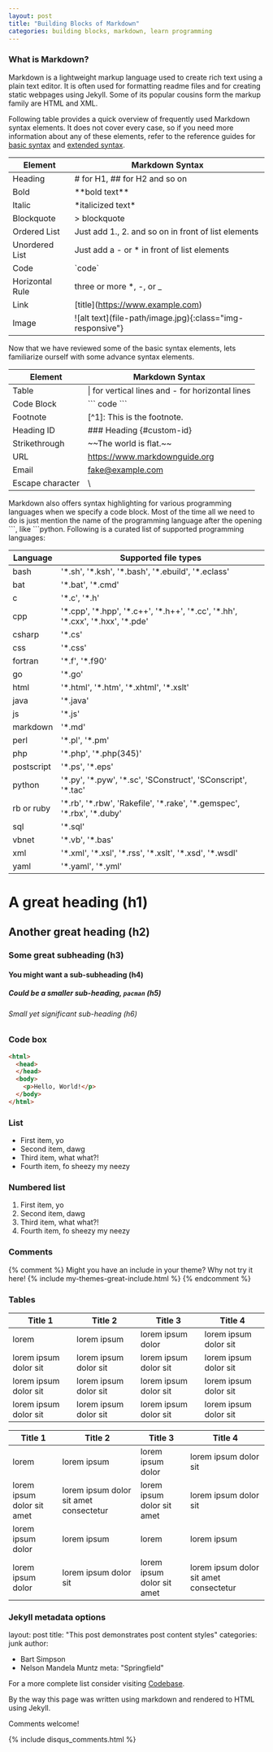 ```yaml
---
layout: post
title: "Building Blocks of Markdown"
categories: building blocks, markdown, learn programming
---
```

### What is Markdown?

Markdown is a lightweight markup language used to create rich text using a plain text editor. It is often used for formatting readme files and for creating static webpages using Jekyll. Some of its popular cousins form the markup family are HTML and XML. 

Following table provides a quick overview of frequently used Markdown syntax elements. It does not cover every case, so if you need more information about any of these elements, refer to the reference guides for [basic syntax](https://www.markdownguide.org/basic-syntax) and [extended syntax](https://www.markdownguide.org/extended-syntax).

| Element | Markdown Syntax |
| - | - |
| Heading | \# for H1, \#\# for H2 and so on |
| Bold | \*\*bold text\*\* | 
| Italic | \*italicized text\* |
| Blockquote | \> blockquote | 
| Ordered List | Just add 1., 2. and so on in front of list elements |
| Unordered List | Just add a \- or \* in front of list elements | 
| Code | \`code` |
| Horizontal Rule | three or more \*, \-, or \_ | 
| Link | \[title]\(https://www.example.com) |
| Image | \!\[alt text]\(file-path/image.jpg)\{:class="img-responsive"} | 

Now that we have reviewed some of the basic syntax elements, lets familiarize ourself with some advance syntax elements.

| Element | Markdown Syntax |
| - | - |
| Table | \| for vertical lines and - for horizontal lines |
| Code Block | \`\`\` code \`\`\` | 
| Footnote |  [^1]: This is the footnote. |
| Heading ID | \#\#\# Heading \{\#custom-id} | 
| Strikethrough | \~\~The world is flat.\~\~ |
| URL | <https://www.markdownguide.org> |
| Email | <fake@example.com> |
| Escape character | \\ |

Markdown also offers syntax highlighting for various programming languages when we specify a code block. Most of the time all we need to do is just mention the name of the programming language after the opening \`\`\`, like \`\`\`python. Following is a curated list of supported programming languages:

| Language | Supported file types |
| - | - |
| bash | '\*.sh', '\*.ksh', '\*.bash', '\*.ebuild', '\*.eclass' |
| bat | '\*.bat', '\*.cmd' |
| c | '\*.c', '\*.h' |
| cpp | '\*.cpp', '\*.hpp', '\*.c++', '\*.h++', '\*.cc', '\*.hh', '\*.cxx', '\*.hxx', '\*.pde' |
| csharp | '\*.cs' |
| css | '\*.css' |
| fortran | '\*.f', '\*.f90' |
| go | '\*.go' |
| html | '\*.html', '\*.htm', '\*.xhtml', '\*.xslt' |
| java | '\*.java' |
| js | '\*.js' |
| markdown | '\*.md' |
| perl | '\*.pl', '\*.pm' |
| php | '\*.php', '\*.php(345)' |
| postscript | '\*.ps', '\*.eps' |
| python | '\*.py', '\*.pyw', '\*.sc', 'SConstruct', 'SConscript', '\*.tac' |
| rb or ruby | '\*.rb', '\*.rbw', 'Rakefile', '\*.rake', '\*.gemspec', '\*.rbx', '\*.duby' |
| sql | '\*.sql' |
| vbnet | '\*.vb', '\*.bas' |
| xml | '\*.xml', '\*.xsl', '\*.rss', '\*.xslt', '\*.xsd', '\*.wsdl' |
| yaml | '\*.yaml', '\*.yml' |



# A great heading (h1)
## Another great heading (h2)
### Some great subheading (h3)
#### You might want a sub-subheading (h4)
##### Could be a smaller sub-heading, `pacman` (h5)
###### Small yet significant sub-heading  (h6)


### Code box

```html
<html>
  <head>
  </head>
  <body>
    <p>Hello, World!</p>
  </body>
</html>
```


### List

- First item, yo
- Second item, dawg
- Third item, what what?!
- Fourth item, fo sheezy my neezy


### Numbered list

1. First item, yo
2. Second item, dawg
3. Third item, what what?!
4. Fourth item, fo sheezy my neezy

### Comments

{% comment %}
Might you have an include in your theme? Why not try it here!
{% include my-themes-great-include.html %}
{% endcomment %}


### Tables

Title 1               | Title 2               | Title 3               | Title 4
--------------------- | --------------------- | --------------------- | ---------------------
lorem                 | lorem ipsum           | lorem ipsum dolor     | lorem ipsum dolor sit
lorem ipsum dolor sit | lorem ipsum dolor sit | lorem ipsum dolor sit | lorem ipsum dolor sit
lorem ipsum dolor sit | lorem ipsum dolor sit | lorem ipsum dolor sit | lorem ipsum dolor sit
lorem ipsum dolor sit | lorem ipsum dolor sit | lorem ipsum dolor sit | lorem ipsum dolor sit


Title 1 | Title 2 | Title 3 | Title 4
--- | --- | --- | ---
lorem | lorem ipsum | lorem ipsum dolor | lorem ipsum dolor sit
lorem ipsum dolor sit amet | lorem ipsum dolor sit amet consectetur | lorem ipsum dolor sit amet | lorem ipsum dolor sit
lorem ipsum dolor | lorem ipsum | lorem | lorem ipsum
lorem ipsum dolor | lorem ipsum dolor sit | lorem ipsum dolor sit amet | lorem ipsum dolor sit amet consectetur


### Jekyll metadata options

layout: post
title: "This post demonstrates post content styles"
categories: junk
author:
- Bart Simpson
- Nelson Mandela Muntz
meta: "Springfield"


For a more complete list consider visiting [Codebase](https://support.codebasehq.com/articles/tips-tricks/syntax-highlighting-in-markdown).

By the way this page was written using markdown and rendered to HTML using Jekyll. 

Comments welcome!

{% include disqus_comments.html %}
